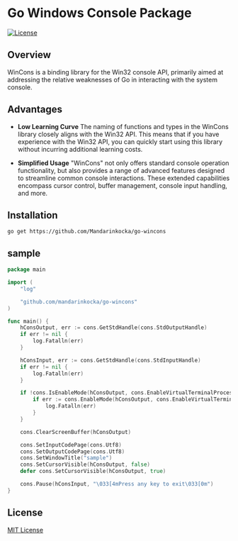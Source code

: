 # Go Windows Console Package

[![License](https://img.shields.io/badge/License-MIT-blue.svg)](LICENSE)

## Overview

WinCons is a binding library for the Win32 console API, primarily aimed at addressing the relative weaknesses of Go in interacting with the system console.

## Advantages

- **Low Learning Curve**
The naming of functions and types in the WinCons library closely aligns with the Win32 API. This means that if you have experience with the Win32 API, you can quickly start using this library without incurring additional learning costs.

- **Simplified Usage**
"WinCons" not only offers standard console operation functionality, but also provides a range of advanced features designed to streamline common console interactions. These extended capabilities encompass cursor control, buffer management, console input handling, and more.

## Installation

`go get https://github.com/Mandarinkocka/go-wincons`	

## sample

```go
package main

import (
	"log"

	"github.com/mandarinkocka/go-wincons"
)

func main() {
	hConsOutput, err := cons.GetStdHandle(cons.StdOutputHandle)
	if err != nil {
		log.Fatalln(err)
	}

	hConsInput, err := cons.GetStdHandle(cons.StdInputHandle)
	if err != nil {
		log.Fatalln(err)
	}

	if !cons.IsEnableMode(hConsOutput, cons.EnableVirtualTerminalProcessing) {
		if err := cons.EnableMode(hConsOutput, cons.EnableVirtualTerminalProcessing); err != nil {
			log.Fatalln(err)
		}
	}

	cons.ClearScreenBuffer(hConsOutput)

	cons.SetInputCodePage(cons.Utf8)
	cons.SetOutputCodePage(cons.Utf8)
	cons.SetWindowTitle("sample")
	cons.SetCursorVisible(hConsOutput, false)
	defer cons.SetCursorVisible(hConsOutput, true)

	cons.Pause(hConsInput, "\033[4mPress any key to exit\033[0m")
}
```

## License
[MIT License](./LICENSE)